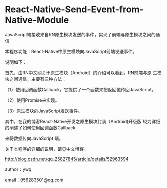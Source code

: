 # React-Native-Send-Event-from-Native-Module
JavaScript端接收来自RN原生模块发送的事件，实现了前端与原生模块之间的通信

本程序功能：React-Native中原生模块向JavaScript前端发送事件。


说明如下：

   首先，由RN中文网关于原生模块（Android）的介绍可以看到，RN前端与原
生模块之间通信，主要有三种方法：

（1）使用回调函数Callback，它提供了一个函数来把返回值传回JavaScript。

（2）使用Promise来实现。

（3）原生模块向JavaScript发送事件。



其中，在我的博客React-Native开发之原生模块封装（Android)升级版 较为详细的阐述了如何使用回调函数Callback

来将数据传向JavaScript 端。



关于本程序的详细的说明，请见中文博客。

http://blog.csdn.net/qq_25827845/article/details/52963594



author：ywq


email：956283501@qq.com
